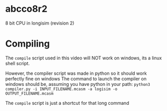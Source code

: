# abcco8r2
8 bit CPU in longisim (revision 2)

# Compiling
The `compile` script used in this video will NOT work on windows, its a linux shell script.

However, the compiler script was made in python so it should work perfectly fine on windows
The command to launch the compiler on windows should be, assuming you have python in your path:
`python3 compiler.py -i INPUT_FILENAME.mcasm -a logisim -o OUTPUT_FILENAME.mcasm`

The `compile` script is just a shortcut for that long command
